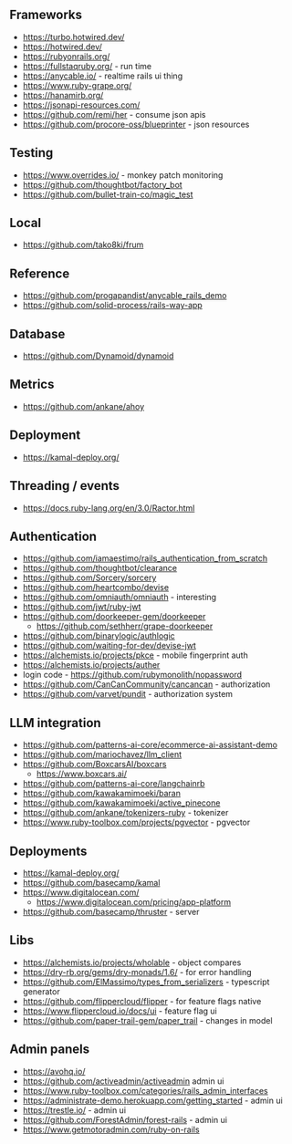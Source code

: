 ## Frameworks

- https://turbo.hotwired.dev/
- https://hotwired.dev/
- https://rubyonrails.org/
- https://fullstaqruby.org/ - run time
- https://anycable.io/ - realtime rails ui thing
- https://www.ruby-grape.org/
- https://hanamirb.org/
- https://jsonapi-resources.com/
- https://github.com/remi/her - consume json apis
- https://github.com/procore-oss/blueprinter - json resources

## Testing

- https://www.overrides.io/ - monkey patch monitoring
- https://github.com/thoughtbot/factory_bot
- https://github.com/bullet-train-co/magic_test 

## Local

- https://github.com/tako8ki/frum

## Reference 

- https://github.com/progapandist/anycable_rails_demo
- https://github.com/solid-process/rails-way-app

## Database
- https://github.com/Dynamoid/dynamoid

## Metrics
- https://github.com/ankane/ahoy


## Deployment
- https://kamal-deploy.org/

## Threading / events
- https://docs.ruby-lang.org/en/3.0/Ractor.html

## Authentication

- https://github.com/iamaestimo/rails_authentication_from_scratch
- https://github.com/thoughtbot/clearance
- https://github.com/Sorcery/sorcery
- https://github.com/heartcombo/devise
- https://github.com/omniauth/omniauth - interesting
- https://github.com/jwt/ruby-jwt
- https://github.com/doorkeeper-gem/doorkeeper
    - https://github.com/sethherr/grape-doorkeeper
- https://github.com/binarylogic/authlogic
- https://github.com/waiting-for-dev/devise-jwt
- https://alchemists.io/projects/pkce - mobile fingerprint auth
- https://alchemists.io/projects/auther
- login code - https://github.com/rubymonolith/nopassword
- https://github.com/CanCanCommunity/cancancan - authorization
- https://github.com/varvet/pundit - authorization system


## LLM integration
- https://github.com/patterns-ai-core/ecommerce-ai-assistant-demo
- https://github.com/mariochavez/llm_client
- https://github.com/BoxcarsAI/boxcars
    - https://www.boxcars.ai/	
- https://github.com/patterns-ai-core/langchainrb
- https://github.com/kawakamimoeki/baran
- https://github.com/kawakamimoeki/active_pinecone
- https://github.com/ankane/tokenizers-ruby  - tokenizer
- https://www.ruby-toolbox.com/projects/pgvector - pgvector

## Deployments

- https://kamal-deploy.org/
- https://github.com/basecamp/kamal
- https://www.digitalocean.com/
    - https://www.digitalocean.com/pricing/app-platform
- https://github.com/basecamp/thruster - server

##  Libs

- https://alchemists.io/projects/wholable - object compares
- https://dry-rb.org/gems/dry-monads/1.6/ - for error handling
- https://github.com/ElMassimo/types_from_serializers - typescript generator
- https://github.com/flippercloud/flipper - for feature flags native
- https://www.flippercloud.io/docs/ui - feature flag ui
- https://github.com/paper-trail-gem/paper_trail - changes in model


## Admin panels

- https://avohq.io/
- https://github.com/activeadmin/activeadmin admin ui 
- https://www.ruby-toolbox.com/categories/rails_admin_interfaces
- https://administrate-demo.herokuapp.com/getting_started - admin ui
- https://trestle.io/ - admin ui
- https://github.com/ForestAdmin/forest-rails - admin ui
- https://www.getmotoradmin.com/ruby-on-rails

